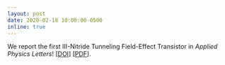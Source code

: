 ```yaml
---
layout: post
date: 2020-02-18 10:00:00-0500
inline: true
---
```


We report the first III-Nitride Tunneling Field-Effect Transistor in _Applied Physics Letters_! [<a href="https://doi.org/10.1063/1.5132329" target="\_blank">DOI</a>] [<a href="{{ '20200218_APL_GaN_TFET.pdf' | prepend: '/assets/pdf/' | prepend: site.baseurl | prepend: site.url }}" target="\_blank">PDF</a>].
